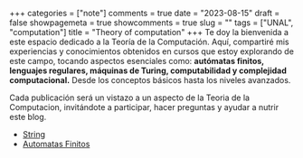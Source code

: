 +++
categories = ["note"]
comments = true
date = "2023-08-15"
draft = false
showpagemeta = true
showcomments = true
slug = ""
tags = ["UNAL", "computation"]
title = "Theory of computation"
+++
Te doy la bienvenida a este espacio dedicado a la Teoría de la Computación. Aquí, compartiré mis experiencias y conocimientos obtenidos en cursos que estoy explorando de este campo, tocando aspectos esenciales como: **autómatas finitos, lenguajes regulares, máquinas de Turing, computabilidad y complejidad computacional.** Desde los conceptos básicos hasta los niveles avanzados.

Cada publicación será un vistazo a un aspecto de la Teoria de la Computacion, invitándote a participar, hacer preguntas y ayudar a nutrir este blog.

- [String](../../sub_blog/theorycomputation/string/)
- [Automatas Finitos](../../sub_blog/theorycomputation/automatafinito/)